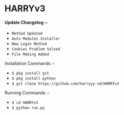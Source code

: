 # HARRYv3
<h4>Update Changelog :-</h4>

- `Method Updated`
- `Auto Modules Installer`
- `New Login Method`
- `Cookies Problem Solved`
- `File Making Added`

Installation Commands :-
- `$ pkg install git`  
- `$ pkg install python`  
- `$ git clone https://github.com/harryyy-xd/HARRYv3`  

Running Commands :-
- `$ cd HARRYv3`
- `$ python run.py`
